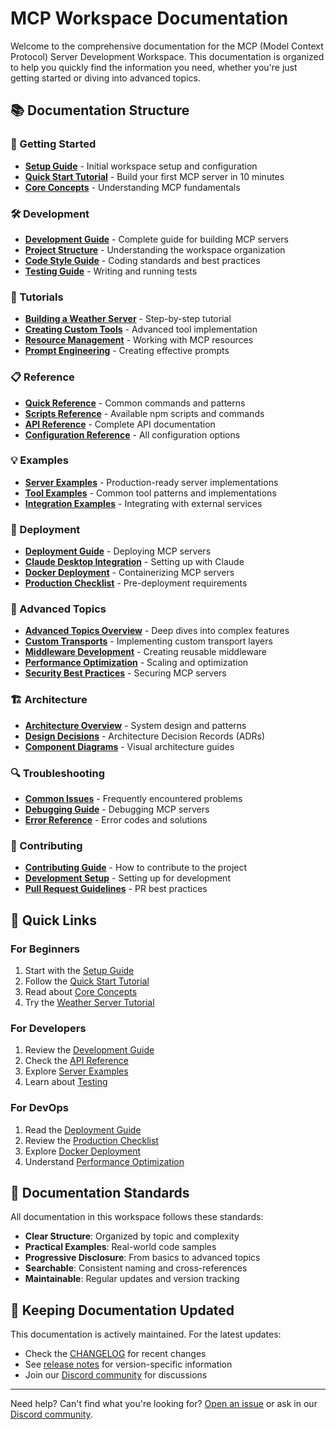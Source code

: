 # MCP Workspace Documentation

Welcome to the comprehensive documentation for the MCP (Model Context Protocol) Server Development Workspace. This documentation is organized to help you quickly find the information you need, whether you're just getting started or diving into advanced topics.

## 📚 Documentation Structure

### 🚀 Getting Started
- **[Setup Guide](./getting-started/setup-guide.md)** - Initial workspace setup and configuration
- **[Quick Start Tutorial](./getting-started/quick-start-tutorial.md)** - Build your first MCP server in 10 minutes
- **[Core Concepts](./getting-started/core-concepts.md)** - Understanding MCP fundamentals

### 🛠️ Development
- **[Development Guide](./development/development-guide.md)** - Complete guide for building MCP servers
- **[Project Structure](./development/project-structure.md)** - Understanding the workspace organization
- **[Code Style Guide](./development/code-style-guide.md)** - Coding standards and best practices
- **[Testing Guide](./development/testing-guide.md)** - Writing and running tests

### 📖 Tutorials
- **[Building a Weather Server](./tutorials/weather-server-tutorial.md)** - Step-by-step tutorial
- **[Creating Custom Tools](./tutorials/custom-tools-tutorial.md)** - Advanced tool implementation
- **[Resource Management](./tutorials/resource-management-tutorial.md)** - Working with MCP resources
- **[Prompt Engineering](./tutorials/prompt-engineering-tutorial.md)** - Creating effective prompts

### 📋 Reference
- **[Quick Reference](./reference/quick-reference.md)** - Common commands and patterns
- **[Scripts Reference](./reference/scripts-reference.md)** - Available npm scripts and commands
- **[API Reference](./reference/api-reference.md)** - Complete API documentation
- **[Configuration Reference](./reference/configuration-reference.md)** - All configuration options

### 💡 Examples
- **[Server Examples](./examples/server-examples.md)** - Production-ready server implementations
- **[Tool Examples](./examples/tool-examples.md)** - Common tool patterns and implementations
- **[Integration Examples](./examples/integration-examples.md)** - Integrating with external services

### 🚀 Deployment
- **[Deployment Guide](./deployment/deployment-guide.md)** - Deploying MCP servers
- **[Claude Desktop Integration](./deployment/claude-desktop-integration.md)** - Setting up with Claude
- **[Docker Deployment](./deployment/docker-deployment.md)** - Containerizing MCP servers
- **[Production Checklist](./deployment/production-checklist.md)** - Pre-deployment requirements

### 🔧 Advanced Topics
- **[Advanced Topics Overview](./advanced/advanced-topics.md)** - Deep dives into complex features
- **[Custom Transports](./advanced/custom-transports.md)** - Implementing custom transport layers
- **[Middleware Development](./advanced/middleware-development.md)** - Creating reusable middleware
- **[Performance Optimization](./advanced/performance-optimization.md)** - Scaling and optimization
- **[Security Best Practices](./advanced/security-best-practices.md)** - Securing MCP servers

### 🏗️ Architecture
- **[Architecture Overview](./architecture/architecture-overview.md)** - System design and patterns
- **[Design Decisions](./architecture/decisions/README.md)** - Architecture Decision Records (ADRs)
- **[Component Diagrams](./architecture/diagrams/README.md)** - Visual architecture guides

### 🔍 Troubleshooting
- **[Common Issues](./troubleshooting/common-issues.md)** - Frequently encountered problems
- **[Debugging Guide](./troubleshooting/debugging-guide.md)** - Debugging MCP servers
- **[Error Reference](./troubleshooting/error-reference.md)** - Error codes and solutions

### 🤝 Contributing
- **[Contributing Guide](./contributing/contributing-guide.md)** - How to contribute to the project
- **[Development Setup](./contributing/development-setup.md)** - Setting up for development
- **[Pull Request Guidelines](./contributing/pr-guidelines.md)** - PR best practices

## 🎯 Quick Links

### For Beginners
1. Start with the [Setup Guide](./getting-started/setup-guide.md)
2. Follow the [Quick Start Tutorial](./getting-started/quick-start-tutorial.md)
3. Read about [Core Concepts](./getting-started/core-concepts.md)
4. Try the [Weather Server Tutorial](./tutorials/weather-server-tutorial.md)

### For Developers
1. Review the [Development Guide](./development/development-guide.md)
2. Check the [API Reference](./reference/api-reference.md)
3. Explore [Server Examples](./examples/server-examples.md)
4. Learn about [Testing](./development/testing-guide.md)

### For DevOps
1. Read the [Deployment Guide](./deployment/deployment-guide.md)
2. Review the [Production Checklist](./deployment/production-checklist.md)
3. Explore [Docker Deployment](./deployment/docker-deployment.md)
4. Understand [Performance Optimization](./advanced/performance-optimization.md)

## 📝 Documentation Standards

All documentation in this workspace follows these standards:
- **Clear Structure**: Organized by topic and complexity
- **Practical Examples**: Real-world code samples
- **Progressive Disclosure**: From basics to advanced topics
- **Searchable**: Consistent naming and cross-references
- **Maintainable**: Regular updates and version tracking

## 🔄 Keeping Documentation Updated

This documentation is actively maintained. For the latest updates:
- Check the [CHANGELOG](../CHANGELOG.md) for recent changes
- See [release notes](https://github.com/your-org/mcp-workspace/releases) for version-specific information
- Join our [Discord community](https://discord.gg/mcp) for discussions

---

Need help? Can't find what you're looking for? [Open an issue](https://github.com/your-org/mcp-workspace/issues) or ask in our [Discord community](https://discord.gg/mcp). 